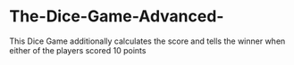 # The-Dice-Game-Advanced-
This Dice Game additionally calculates the score and tells the winner when either of the players scored 10 points
